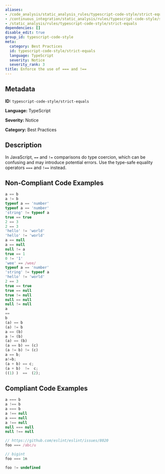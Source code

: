 ```yaml
---
aliases:
- /code_analysis/static_analysis_rules/typescript-code-style/strict-equals
- /continuous_integration/static_analysis/rules/typescript-code-style/strict-equals
- /static_analysis/rules/typescript-code-style/strict-equals
dependencies: []
disable_edit: true
group_id: typescript-code-style
meta:
  category: Best Practices
  id: typescript-code-style/strict-equals
  language: TypeScript
  severity: Notice
  severity_rank: 3
title: Enforce the use of === and !==
---
```

<!--  SOURCED FROM https://github.com/DataDog/datadog-static-analyzer-rule-docs -->


## Metadata
**ID:** `typescript-code-style/strict-equals`

**Language:** TypeScript

**Severity:** Notice

**Category:** Best Practices

## Description
In JavaScript, `==` and `!=` comparisons do type coercion, which can be confusing and may introduce potential errors. Use the type-safe equality operators `===` and `!==` instead.

## Non-Compliant Code Examples
```typescript
a == b
a != b
typeof a == 'number'
typeof a == 'number'
'string' != typeof a
true == true
2 == 3
2 == 3
'hello' != 'world'
'hello' != 'world'
a == null
a == null
null != a
true == 1
0 != '1'
'wee' == /wee/
typeof a == 'number'
'string' != typeof a
'hello' != 'world'
2 == 3
true == true
true == null
true != null
null == null
null != null
a
==
b
(a) == b
(a) != b
a == (b)
a != (b)
(a) == (b)
(a == b) == (c)
(a != b) != (c)
a == b;
a!=b;
(a + b) == c;
(a + b)  !=  c;
((1) )  ==  (2);

```

## Compliant Code Examples
```typescript
a === b
a !== b
a === b
a !== null
a === null
a !== null
null === null
null !== null

// https://github.com/eslint/eslint/issues/8020
foo === /abc/u

// bigint
foo === 1n

foo != undefined
```

